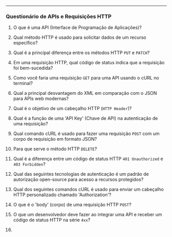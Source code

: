 ---

### **Questionário de APIs e Requisições HTTP**

1.  O que é uma API (Interface de Programação de Aplicações)?

2.  Qual método HTTP é usado para solicitar dados de um recurso específico?

3.  Qual é a principal diferença entre os métodos HTTP `PUT` e `PATCH`?

4.  Em uma requisição HTTP, qual código de status indica que a requisição foi bem-sucedida?

5.  Como você faria uma requisição `GET` para uma API usando o cURL no terminal?

6.  Qual a principal desvantagem do XML em comparação com o JSON para APIs web modernas?

7.  Qual é o objetivo de um cabeçalho HTTP (`HTTP Header`)?

8.  Qual é a função de uma 'API Key' (Chave de API) na autenticação de uma requisição?

9.  Qual comando cURL é usado para fazer uma requisição `POST` com um corpo de requisição em formato JSON?

10. Para que serve o método HTTP `DELETE`?

11. Qual é a diferença entre um código de status HTTP `401 Unauthorized` e `403 Forbidden`?

12. Qual das seguintes tecnologias de autenticação é um padrão de autorização open-source para acesso a recursos protegidos?

13. Qual dos seguintes comandos cURL é usado para enviar um cabeçalho HTTP personalizado chamado 'Authorization'?

14. O que é o 'body' (corpo) de uma requisição HTTP `POST`?

15. O que um desenvolvedor deve fazer ao integrar uma API e receber um código de status HTTP na série `4xx`?
16. 
